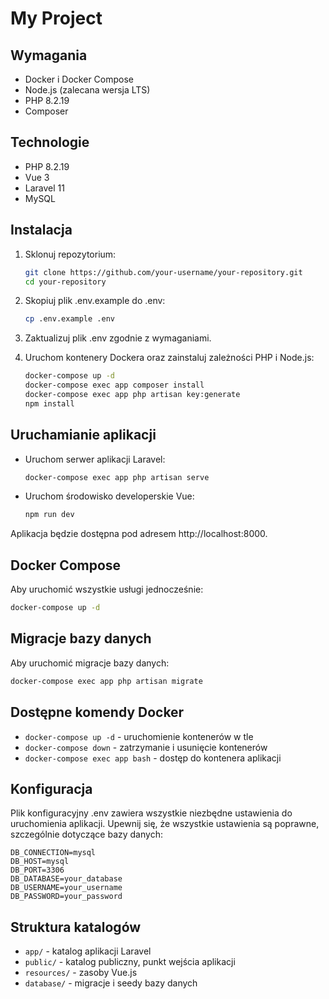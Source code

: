 # My Project

## Wymagania

- Docker i Docker Compose
- Node.js (zalecana wersja LTS)
- PHP 8.2.19
- Composer

## Technologie

- PHP 8.2.19
- Vue 3
- Laravel 11
- MySQL

## Instalacja

1. Sklonuj repozytorium:
   ```bash
   git clone https://github.com/your-username/your-repository.git
   cd your-repository
   ```

2. Skopiuj plik .env.example do .env:
   ```bash
   cp .env.example .env
   ```

3. Zaktualizuj plik .env zgodnie z wymaganiami.

4. Uruchom kontenery Dockera oraz zainstaluj zależności PHP i Node.js:
   ```bash
   docker-compose up -d
   docker-compose exec app composer install
   docker-compose exec app php artisan key:generate
   npm install
   ```

## Uruchamianie aplikacji

- Uruchom serwer aplikacji Laravel:
   ```bash
   docker-compose exec app php artisan serve
   ```

- Uruchom środowisko developerskie Vue:
   ```bash
   npm run dev
   ```

Aplikacja będzie dostępna pod adresem http://localhost:8000.

## Docker Compose

Aby uruchomić wszystkie usługi jednocześnie:
```bash
docker-compose up -d
```

## Migracje bazy danych

Aby uruchomić migracje bazy danych:
```bash
docker-compose exec app php artisan migrate
```

## Dostępne komendy Docker

- `docker-compose up -d` - uruchomienie kontenerów w tle
- `docker-compose down` - zatrzymanie i usunięcie kontenerów
- `docker-compose exec app bash` - dostęp do kontenera aplikacji

## Konfiguracja

Plik konfiguracyjny .env zawiera wszystkie niezbędne ustawienia do uruchomienia aplikacji. Upewnij się, że wszystkie ustawienia są poprawne, szczególnie dotyczące bazy danych:

```plaintext
DB_CONNECTION=mysql
DB_HOST=mysql
DB_PORT=3306
DB_DATABASE=your_database
DB_USERNAME=your_username
DB_PASSWORD=your_password
```

## Struktura katalogów

- `app/` - katalog aplikacji Laravel
- `public/` - katalog publiczny, punkt wejścia aplikacji
- `resources/` - zasoby Vue.js
- `database/` - migracje i seedy bazy danych
```
